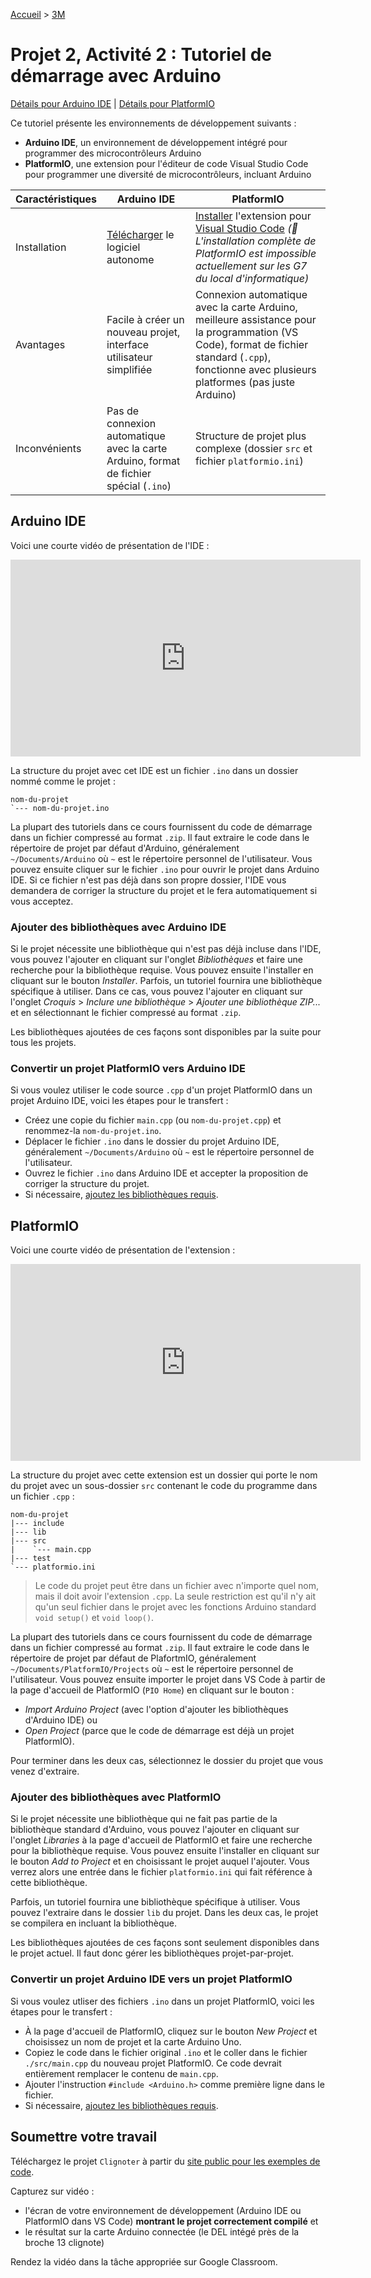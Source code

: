 [Accueil](./index.md) > [3M](./acceuil3M.md)

# Projet 2, Activité 2 : Tutoriel de démarrage avec Arduino

[Détails pour Arduino IDE](#arduino-ide)   |   [Détails pour PlatformIO](#platformio)

Ce tutoriel présente les environnements de développement suivants :
* **Arduino IDE**, un environnement de développement intégré pour programmer des microcontrôleurs Arduino
* **PlatformIO**, une extension pour l'éditeur de code Visual Studio Code pour programmer une diversité de microcontrôleurs, incluant Arduino

Caractéristiques | Arduino IDE | PlatformIO
--- | --- | ---
Installation | [Télécharger](https://www.arduino.cc/en/software) le logiciel autonome | [Installer](https://docs.platformio.org/en/latest/ide/vscode.html) l'extension pour [Visual Studio Code](https://code.visualstudio.com/) _(🚧 L'installation complète de PlatformIO est impossible actuellement sur les G7 du local d'informatique)_
Avantages | Facile à créer un nouveau projet, interface utilisateur simplifiée | Connexion automatique avec la carte Arduino, meilleure assistance pour la programmation (VS Code), format de fichier standard (`.cpp`), fonctionne avec plusieurs platformes (pas juste Arduino)
Inconvénients | Pas de connexion automatique avec la carte Arduino, format de fichier spécial (`.ino`) | Structure de projet plus complexe (dossier `src` et fichier `platformio.ini`)

## Arduino IDE

Voici une courte vidéo de présentation de l'IDE :

<iframe width="560" height="315" src="https://www.youtube.com/embed/SX8z3-BEuWQ?si=h9XfN55hrJutm6g0" title="YouTube video player" frameborder="0" allow="accelerometer; autoplay; clipboard-write; encrypted-media; gyroscope; picture-in-picture; web-share" allowfullscreen></iframe>

La structure du projet avec cet IDE est un fichier `.ino` dans un dossier nommé comme le projet :

```
nom-du-projet
`--- nom-du-projet.ino
```

La plupart des tutoriels dans ce cours fournissent du code de démarrage dans un fichier compressé au format `.zip`. Il faut extraire le code dans le répertoire de projet par défaut d'Arduino, généralement `~/Documents/Arduino` où `~` est le répertoire personnel de l'utilisateur. Vous pouvez ensuite cliquer sur le fichier `.ino` pour ouvrir le projet dans Arduino IDE. Si ce fichier n'est pas déjà dans son propre dossier, l'IDE vous demandera de corriger la structure du projet et le fera automatiquement si vous acceptez.

### Ajouter des bibliothèques avec Arduino IDE

Si le projet nécessite une bibliothèque qui n'est pas déjà incluse dans l'IDE, vous pouvez l'ajouter en cliquant sur l'onglet _Bibliothèques_ et faire une recherche pour la bibliothèque requise. Vous pouvez ensuite l'installer en cliquant sur le bouton _Installer_. Parfois, un tutoriel fournira une bibliothèque spécifique à utiliser. Dans ce cas, vous pouvez l'ajouter en cliquant sur l'onglet _Croquis_ > _Inclure une bibliothèque_ > _Ajouter une bibliothèque ZIP..._ et en sélectionnant le fichier compressé au format `.zip`.

Les bibliothèques ajoutées de ces façons sont disponibles par la suite pour tous les projets.

### Convertir un projet PlatformIO vers Arduino IDE

Si vous voulez utiliser le code source `.cpp` d'un projet PlatformIO dans un projet Arduino IDE, voici les étapes pour le transfert :
* Créez une copie du fichier `main.cpp` (ou `nom-du-projet.cpp`) et renommez-la `nom-du-projet.ino`.
* Déplacer le fichier `.ino` dans le dossier du projet Arduino IDE, généralement `~/Documents/Arduino` où `~` est le répertoire personnel de l'utilisateur.
* Ouvrez le fichier `.ino` dans Arduino IDE et accepter la proposition de corriger la structure du projet.
* Si nécessaire, [ajoutez les bibliothèques requis](#ajouter-des-bibliothèques-avec-arduino-ide).

## PlatformIO

Voici une courte vidéo de présentation de l'extension :

<iframe width="560" height="315" src="https://www.youtube.com/embed/-2NhjhzFQsM?si=bw1FEXzkcbMJmqff&amp;start=127" title="YouTube video player" frameborder="0" allow="accelerometer; autoplay; clipboard-write; encrypted-media; gyroscope; picture-in-picture; web-share" allowfullscreen></iframe>

La structure du projet avec cette extension est un dossier qui porte le nom du projet avec un sous-dossier `src` contenant le code du programme dans un fichier `.cpp` :

```
nom-du-projet
|--- include
|--- lib
|--- src
|    `--- main.cpp
|--- test
`--- platformio.ini
```

> Le code du projet peut être dans un fichier avec n'importe quel nom, mais il doit avoir l'extension `.cpp`. La seule restriction est qu'il n'y ait qu'un seul fichier dans le projet avec les fonctions Arduino standard `void setup()` et `void loop()`.

La plupart des tutoriels dans ce cours fournissent du code de démarrage dans un fichier compressé au format `.zip`. Il faut extraire le code dans le répertoire de projet par défaut de PlafortmIO, généralement `~/Documents/PlatformIO/Projects` où `~` est le répertoire personnel de l'utilisateur. Vous pouvez ensuite importer le projet dans VS Code à partir de la page d'accueil de PlatformIO (`PIO Home`) en cliquant sur le bouton :
*  _Import Arduino Project_ (avec l'option d'ajouter les bibliothèques d'Arduino IDE) ou 
* _Open Project_ (parce que le code de démarrage est déjà un projet PlatformIO).

Pour terminer dans les deux cas, sélectionnez le dossier du projet que vous venez d'extraire.

### Ajouter des bibliothèques avec PlatformIO

Si le projet nécessite une bibliothèque qui ne fait pas partie de la bibliothèque standard d'Arduino, vous pouvez l'ajouter en cliquant sur l'onglet _Libraries_ à la page d'accueil de PlatformIO et faire une recherche pour la bibliothèque requise. Vous pouvez ensuite l'installer en cliquant sur le bouton _Add to Project_ et en choisissant le projet auquel l'ajouter. Vous verrez alors une entrée dans le fichier `platformio.ini` qui fait référence à cette bibliothèque. 

Parfois, un tutoriel fournira une bibliothèque spécifique à utiliser. Vous pouvez l'extraire dans le dossier `lib` du projet. Dans les deux cas, le projet se compilera en incluant la bibliothèque.

Les bibliothèques ajoutées de ces façons sont seulement disponibles dans le projet actuel. Il faut donc gérer les bibliothèques projet-par-projet.

### Convertir un projet Arduino IDE vers un projet PlatformIO

Si vous voulez utliser des fichiers `.ino` dans un projet PlatformIO, voici les étapes pour le transfert :
* À la page d'accueil de PlatformIO, cliquez sur le bouton _New Project_ et choisissez un nom de projet et la carte Arduino Uno. 
* Copiez le code dans le fichier original `.ino` et le coller dans le fichier `./src/main.cpp` du nouveau projet PlatformIO. Ce code devrait entièrement remplacer le contenu de `main.cpp`.
* Ajouter l'instruction `#include <Arduino.h>` comme première ligne dans le fichier.
* Si nécessaire, [ajoutez les bibliothèques requis](#ajouter-des-bibliothèques-avec-platformio).


## Soumettre votre travail

Téléchargez le projet `Clignoter` à partir du [site public pour les exemples de code](https://physcrowley.github.io/TER-Arduino/). 

Capturez sur vidéo :
* l'écran de votre environnement de développement (Arduino IDE ou PlatformIO dans VS Code) **montrant le projet correctement compilé** et
* le résultat sur la carte Arduino connectée (le DEL intégé près de la broche 13 clignote)

Rendez la vidéo dans la tâche appropriée sur Google Classroom.



